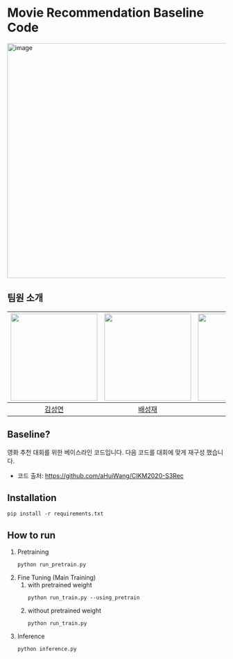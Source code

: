 # Movie Recommendation Baseline Code
<img width="540" alt="image" src="https://user-images.githubusercontent.com/68258495/211189090-961fc8af-8add-4586-b2fa-c7c8eee3cdfc.png">


## 팀원 소개

| <img src="https://user-images.githubusercontent.com/79916736/207600031-b46e76d2-cba3-4c94-9fc3-d9f29cd3bef8.png" width=200> | <img src="https://user-images.githubusercontent.com/113089704/208005478-0501fcea-89e8-42cd-959a-226c3ddb5b63.jpg" width=200> | <img src="https://user-images.githubusercontent.com/79916736/207601023-bbf9e64f-1447-41d8-991f-677593094592.png" width=200> | <img src="https://user-images.githubusercontent.com/79916736/207600724-c140a102-39fc-4c03-8109-f214773a64fc.png" width=200> | <img src="https://user-images.githubusercontent.com/79916736/208005357-e98d106d-a207-4acd-ab4b-1abf7dbcb69f.png" width=200> | <img src="https://user-images.githubusercontent.com/65999962/210237522-72198783-f40c-491b-b8a7-6e6badf6cc24.jpg" width=200> |
| :-------------------------------------------------------------------------------------------------------------------------: | :-------------------------------------------------------------------------------------------------------------------------: | :-------------------------------------------------------------------------------------------------------------------------: | :-------------------------------------------------------------------------------------------------------------------------: | :-------------------------------------------------------------------------------------------------------------------------: | :-------------------------------------------------------------------------------------------------------------------------: |
|                                           [김성연](https://github.com/KSY1526)                                            |                                           [배성재](https://github.com/SeongJaeBae)                                            |                                            [양승훈](https://github.com/Seunghoon-Schini-Yang)                                            |                                         [조수연](https://github.com/Suyeonnie)                                          |                                            [황선태](https://github.com/HSUNEH)                                            |                                            [홍재형](https://github.com/secrett2633)                                            |

## Baseline?

영화 추천 대회를 위한 베이스라인 코드입니다. 다음 코드를 대회에 맞게 재구성 했습니다.

- 코드 출처: https://github.com/aHuiWang/CIKM2020-S3Rec

## Installation

```
pip install -r requirements.txt
```

## How to run

1. Pretraining
   ```
   python run_pretrain.py
   ```
2. Fine Tuning (Main Training)
   1. with pretrained weight
      ```
      python run_train.py --using_pretrain
      ```
   2. without pretrained weight
      ```
      python run_train.py
      ```
3. Inference
   ```
   python inference.py
   ```
